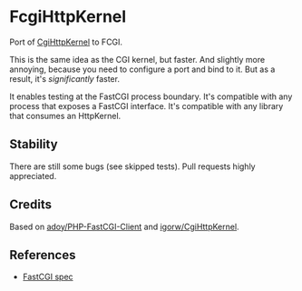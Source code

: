 # FcgiHttpKernel

Port of [CgiHttpKernel](https://github.com/igorw/CgiHttpKernel) to FCGI.

This is the same idea as the CGI kernel, but faster. And slightly more
annoying, because you need to configure a port and bind to it. But as a
result, it's *significantly* faster.

It enables testing at the FastCGI process boundary. It's compatible with any
process that exposes a FastCGI interface. It's compatible with any library
that consumes an HttpKernel.

## Stability

There are still some bugs (see skipped tests). Pull requests highly
appreciated.

## Credits

Based on [adoy/PHP-FastCGI-Client](https://github.com/adoy/PHP-FastCGI-Client)
and [igorw/CgiHttpKernel](https://github.com/igorw/CgiHttpKernel).

## References

* [FastCGI spec](http://www.fastcgi.com/drupal/node/6?q=node/22)
